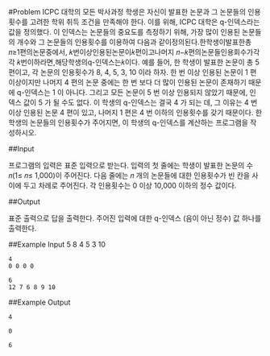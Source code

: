 #Problem
ICPC 대학의 모든 박사과정 학생은 자신이 발표한 논문과 그 논문들의 인용횟수를 고려한 학위 취득 조건을 만족해야 한다. 이를 위해, ICPC 대학은 q-인덱스라는 값을 정의했다. 이 인덱스는 논문들의 중요도를 측정하기 위해, 가장 많이 인용된 논문들의 개수와 그 논문들의 인용횟수를 이용하여 다음과 같이정의된다.한학생이발표한총𝑛≥1편의논문중에서, 𝑘번이상인용된논문이𝑘편이고나머지 𝑛−𝑘편의논문들인용회수가각각 𝑘번이하라면,해당학생의q-인덱스는𝑘이다.예를 들어, 한 학생이 발표한 논문이 총 5 편이고, 각 논문의 인용횟수가 8, 4, 5, 3, 10 이라 하자. 한 번 이상 인용된 논문이 1 편 이상이지만 나머지 4 편의 논문 중에는 한 번 보다 더 많이 인용된 논문이 존재하기 때문에 q-인덱스는 1 이 아니다. 그리고 모든 논문이 5 번 이상 인용되지 않았기 때문에, 인덱스 값이 5 가 될 수도 없다. 이 학생의 q-인덱스는 결국 4 가 되는 데, 그 이유는 4 번 이상 인용된 논문 4 편이 있고, 나머지 1 편은 4 번 이하의 인용횟수를 갖기 때문이다.한 학생의 논문들의 인용횟수가 주어지면, 이 학생의 q-인덱스를 계산하는 프로그램을 작성하시오.
##Input
프로그램의 입력은 표준 입력으로 받는다. 입력의 첫 줄에는 학생이 발표한 논문의 수 𝑛(1≤ 𝑛≤ 1,000)이 주어진다. 다음 줄에는 𝑛 개의 논문들에 대한 인용횟수가 빈 칸을 사이에 두고 차례로주어진다. 각 인용횟수는 0 이상 10,000 이하의 정수 값이다.
##Output
표준 출력으로 답을 출력한다. 주어진 입력에 대한 q-인덱스 (음이 아닌 정수) 값 하나를 출력한다.
##Example Input	5	8 4 5 3 10
	4
	0 0 0 0
	
	6
	12 7 6 8 9 10##Example Output
	4
	0
	6